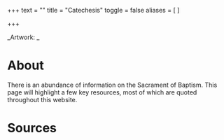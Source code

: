 +++
text = ""
title = "Catechesis"
toggle = false
aliases = [
]

+++

_Artwork:  _

# About

There is an abundance of information on the Sacrament of Baptism. This page will highlight a few key resources, most of which are quoted throughout this website. 

# Sources

[^1]: Fanning, William. "Baptism." In Catholic Encyclopedia. New York: Robert Appleton Company, 1907. https://www.newadvent.org/cathen/02258b.htm.

[^2]: Catholic Church. "The Sacrament of Baptism." In The Catechism of the Council of Trent, 1566.

[^3]: "Baptism," Fish Eaters, https://www.fisheaters.com/baptism2.html.

[^4]: Thomas S.J., Fr. John L. "Godparents' Job Not Easy One." The Catholic Transcript, Volume LXI, Number 17, 28 August 1958, August 28 1958. https://thecatholicnewsarchive.org/?a=d&d=CTR19580828-01.2.100&srpos=2.
